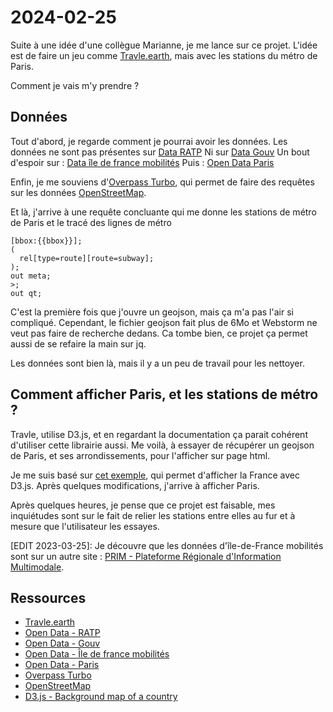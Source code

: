 # 2024-02-25

Suite à une idée d'une collègue Marianne, je me lance sur ce projet.
L'idée est de faire un jeu comme [Travle.earth](https://travle.earth/), mais avec les stations du métro de Paris.

Comment je vais m'y prendre ?

## Données

Tout d'abord, je regarde comment je pourrai avoir les données.
Les données ne sont pas présentes sur [Data RATP](https://data.ratp.fr/)
Ni sur [Data Gouv](https://www.data.gouv.fr/fr/reuses/open-data-du-metro-parisien/)
Un bout d'espoir sur : [Data île de france mobilités](https://data.iledefrance-mobilites.fr/explore/dataset/emplacement-des-gares-idf)
Puis : [Open Data Paris](https://opendata.paris.fr/explore/dataset/plan-de-voirie-acces-pietons-metro-et-parkings/information/)

Enfin, je me souviens d'[Overpass Turbo](https://overpass-turbo.eu/),
qui permet de faire des requêtes sur les données [OpenStreetMap](https://www.openstreetmap.org).

Et là, j'arrive à une requête concluante qui me donne les stations de métro de Paris et le tracé des lignes de métro

```overpass
[bbox:{{bbox}}];
(
  rel[type=route][route=subway];
);
out meta;
>;
out qt;
```

C'est la première fois que j'ouvre un geojson, mais ça m'a pas l'air si compliqué.
Cependant, le fichier geojson fait plus de 6Mo et Webstorm ne veut pas faire de recherche dedans.
Ca tombe bien, ce projet ça permet aussi de se refaire la main sur jq.

Les données sont bien là, mais il y a un peu de travail pour les nettoyer.

## Comment afficher Paris, et les stations de métro ?

Travle, utilise D3.js, et en regardant la documentation ça parait cohérent d'utiliser cette librairie aussi.
Me voilà, à essayer de récupérer un geojson de Paris, et ses arrondissements, pour l'afficher sur page html.

Je me suis basé sur [cet exemple](https://d3-graph-gallery.com/graph/backgroundmap_country.html),
qui permet d'afficher la France avec D3.js. Après quelques modifications, j'arrive à afficher Paris.

Après quelques heures, je pense que ce projet est faisable, mes inquiétudes sont sur le fait de relier les stations
entre elles au fur et à mesure que l'utilisateur les essayes.

[EDIT 2023-03-25]: Je découvre que les données d'île-de-France mobilités sont sur un autre site : [PRIM - Plateforme Régionale d'Information Multimodale](https://prim.iledefrance-mobilites.fr/).

## Ressources

- [Travle.earth](https://travle.earth/)
- [Open Data - RATP](https://data.ratp.fr/)
- [Open Data - Gouv](https://www.data.gouv.fr/fr/reuses/open-data-du-metro-parisien/)
- [Open Data - Île de france mobilités](https://data.iledefrance-mobilites.fr/explore/dataset/emplacement-des-gares-idf)
- [Open Data - Paris](https://opendata.paris.fr/explore/dataset/plan-de-voirie-acces-pietons-metro-et-parkings/information/)
- [Overpass Turbo](https://overpass-turbo.eu/)
- [OpenStreetMap](https://www.openstreetmap.org)
- [D3.js - Background map of a country](https://d3-graph-gallery.com/graph/backgroundmap_country.html)

